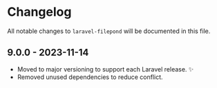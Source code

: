 # Changelog

All notable changes to `laravel-filepond` will be documented in this file.

## 9.0.0 - 2023-11-14

- Moved to major versioning to support each Laravel release. ✨
- Removed unused dependencies to reduce conflict.

